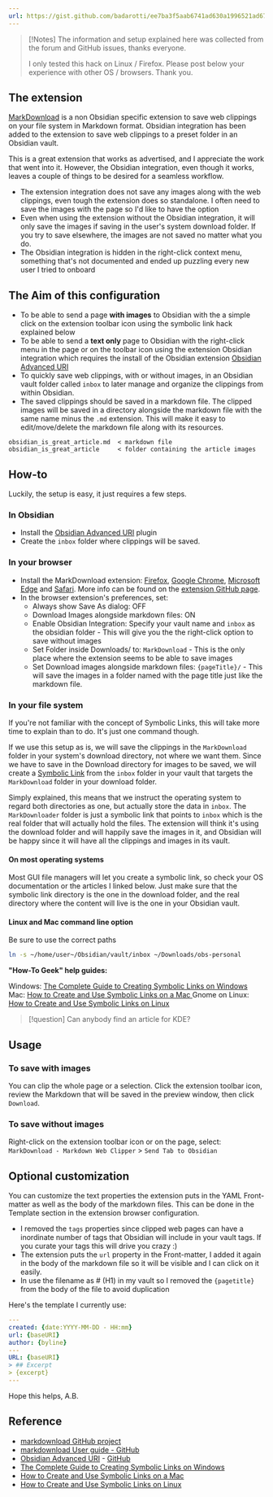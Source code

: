 ```yaml
---
url: https://gist.github.com/badarotti/ee7ba3f5aab6741ad630a1996521ad67
---
```


> [!Notes]
>The information and setup explained here was collected from the forum and GitHub issues, thanks everyone.
>
>I only tested this hack on Linux / Firefox. Please post below your experience with other OS / browsers. Thank you.

## The extension

[MarkDownload](https://github.com/deathau/markdownload) is a non Obsidian specific extension to save web clippings on your file system in Markdown format. Obsidian integration has been added to the extension to save web clippings to a preset folder in an Obsidian vault.

This is a great extension that works as advertised, and I appreciate the work that went into it. However, the Obsidian integration, even though it works, leaves a couple of things to be desired for a seamless workflow.

- The extension integration does not save any images along with the web clippings, even tough the extension does so standalone. I often need to save the images with the page so I'd like to have the option
- Even when using the extension without the Obsidian integration, it will only save the images if saving in the user's system download folder. If you try to save elsewhere, the images are not saved no matter what you do.
- The Obsidian integration is hidden in the right-click context menu, something that's not documented and ended up puzzling every new user I tried to onboard

## The Aim of this configuration

- To be able to send a page **with images** to Obsidian with the a simple click on the extension toolbar icon using the symbolic link hack explained below
- To be able to send a **text only** page to Obsidian with the right-click menu in the page or on the toolbar icon using the extension Obsidian integration which requires the install of the Obsidian extension [Obsidian Advanced URI](https://vinzent03.github.io/obsidian-advanced-uri/)
- To quickly save web clippings, with or without images, in an Obsidian vault folder called `inbox` to later manage and organize the clippings from within Obsidian.
- The saved clippings should be saved in a markdown file. The clipped images will be saved in a directory alongside the markdown file with the same name minus the `.md` extension. This will make it easy to edit/move/delete the markdown file along with its resources.

```
obsidian_is_great_article.md  < markdown file
obsidian_is_great_article     < folder containing the article images
```

## How-to

Luckily, the setup is easy, it just requires a few steps.

### In Obsidian

- Install the [Obsidian Advanced URI](https://vinzent03.github.io/obsidian-advanced-uri/) plugin
- Create the `inbox` folder where clippings will be saved.

### In your browser

- Install the MarkDownload extension: [Firefox](https://addons.mozilla.org/en-GB/firefox/addon/markdownload/), [Google Chrome](https://chrome.google.com/webstore/detail/markdownload-markdown-web/pcmpcfapbekmbjjkdalcgopdkipoggdi), [Microsoft Edge](https://microsoftedge.microsoft.com/addons/detail/hajanaajapkhaabfcofdjgjnlgkdkknm) and [Safari](https://apple.co/3tcU0pD). More info can be found on the [extension GitHub page](https://github.com/deathau/markdownload).
- In the browser extension's preferences, set:
	- Always show Save As dialog: OFF
	- Download Images alongside markdown files: ON
	- Enable Obsidian Integration: Specify your vault name and `inbox` as the obsidian folder - This will give you the the right-click option to save without images
	- Set Folder inside Downloads/ to: `MarkDownload` - This is the only place where the extension seems to be able to save images
	- Set Download images alongside markdown files: `{pageTitle}/` - This will save the images in a folder named with the page title just like the markdown file.

### In your file system

If you're not familiar with the concept of Symbolic Links, this will take more time to explain than to do. It's just one command though.

If we use this setup as is, we will save the clippings in the `MarkDownload` folder in your system's download directory, not where we want them. Since we have to save in the Download directory for images to be saved, we will create a [Symbolic Link](https://en.wikipedia.org/wiki/Symbolic_link) from the `inbox` folder in your vault that targets the `MarkDownload` folder in your download folder.

Simply explained, this means that we instruct the operating system to regard both directories as one, but actually store the data in `inbox`. The `MarkDownloader` folder is just a symbolic link that points to  `inbox` which is the real folder that will actually hold the files. The extension will think it's using the download folder and will happily save the images in it, and Obsidian will be happy since it will have all the clippings and images in its vault.

#### On most operating systems
Most GUI file managers will let you create a symbolic link, so check your OS documentation or the articles I linked below. Just make sure that the symbolic link directory is the one in the download folder, and the real directory where the content will live is the one in your Obsidian vault.

#### Linux and Mac command line option
Be sure to use the correct paths
```bash
ln -s ~/home/user~/Obsidian/vault/inbox ~/Downloads/obs-personal
```

**"How-To Geek" help guides:**

Windows: [The Complete Guide to Creating Symbolic Links on Windows](https://www.howtogeek.com/16226/complete-guide-to-symbolic-links-symlinks-on-windows-or-linux/)
Mac: [How to Create and Use Symbolic Links on a Mac ](https://www.howtogeek.com/297721/how-to-create-and-use-symbolic-links-aka-symlinks-on-a-mac/)
Gnome on Linux: [How to Create and Use Symbolic Links on Linux](https://www.howtogeek.com/287014/how-to-create-and-use-symbolic-links-aka-symlinks-on-linux/)

> [!question]
> Can anybody find an article for KDE?

## Usage

### To save with images

You can clip the whole page or a selection. Click the extension toolbar icon, review the Markdown that will be saved in the preview window, then click `Download`.

### To save without images

Right-click on the extension toolbar icon or on the page, select:
`MarkDownload - Markdown Web Clipper` > `Send Tab to Obsidian`

## Optional customization

You can customize the text properties the extension puts in the YAML Front-matter as well as the body of the markdown files. This can be done in the Template section in the extension browser configuration.

- I removed the `tags` properties since clipped web pages can have a inordinate number of tags that Obsidian will include in your vault tags. If you curate  your tags this will drive you crazy :)
- The extension puts the `url` property in the Front-matter, I added it again in the body of the markdown file so it will be visible and I can click on it easily.
- In use the filename as # (H1) in my vault so I removed the `{pagetitle}` from the body of the file to avoid duplication

Here's the template I currently use:

```yaml
---
created: {date:YYYY-MM-DD - HH:mm}
url: {baseURI}
author: {byline}
---
URL: {baseURI}
> ## Excerpt
> {excerpt}
---
```

Hope this helps,
A.B.

## Reference
- [markdownload GitHub project](https://github.com/deathau/markdownload)
- [markdownload User guide - GitHub](https://github.com/deathau/markdownload/blob/master/user-guide.md#markdownload-user-guide)
- [Obsidian Advanced URI](https://vinzent03.github.io/obsidian-advanced-uri/) - [GitHub](https://github.com/Vinzent03/obsidian-advanced-uri)
- [The Complete Guide to Creating Symbolic Links on Windows](https://www.howtogeek.com/16226/complete-guide-to-symbolic-links-symlinks-on-windows-or-linux/)
- [How to Create and Use Symbolic Links on a Mac ](https://www.howtogeek.com/297721/how-to-create-and-use-symbolic-links-aka-symlinks-on-a-mac/)
- [How to Create and Use Symbolic Links on Linux](https://www.howtogeek.com/287014/how-to-create-and-use-symbolic-links-aka-symlinks-on-linux/)
